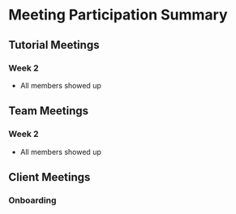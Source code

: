 # Meeting Participation Summary


## Tutorial Meetings
### Week 2
- All members showed up
## Team Meetings
### Week 2
- All members showed up
## Client Meetings
### Onboarding
